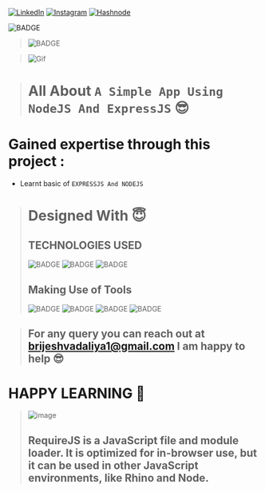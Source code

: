 
<!-- Social Links -->

[![LinkedIn][linkedin-shield]][linkedin-url]
[![Instagram][instagram-shield]][instagram-url]
[![Hashnode][hashnode-shield]][hashnode-url]


![BADGE](https://img.shields.io/badge/EXPRESSJS-lightgrey)
>![BADGE](https://img.shields.io/badge/MADE%20WITH%20FUN%20BY-BRIJESH%20VADALIA-blue)


> ![Gif](https://www.brainvire.com/wp/wp-content/uploads/2016/05/express-js-an-ideal-node-js-framework-to-develop-enterprise-web-applications.jpg)



> # All About `A Simple App Using NodeJS And ExpressJS` 😎

# **Gained expertise through this project :**

- Learnt basic of `EXPRESSJS And NODEJS` 




># Designed With 😇
>## TECHNOLOGIES USED 
>![BADGE](https://img.shields.io/badge/JAVASCRIPT-JAVASCRIPT-yellow)
>![BADGE](https://img.shields.io/badge/NODEJS-NODEJS-yellow)
>![BADGE](https://img.shields.io/badge/EXPRESSJS-EXPRESSJS-blue)
>## Making Use of Tools
>![BADGE](https://img.shields.io/badge/GOOGLE-CHROME-blue)
>![BADGE](https://img.shields.io/badge/GIT-HUB-lightgrey)
>![BADGE](https://img.shields.io/badge/VS-CODE-blue)
>![BADGE](https://img.shields.io/badge/GIT-GIT-orange)


>## For any query you can reach out at brijeshvadaliya1@gmail.com I am happy to help 😎

# HAPPY LEARNING 🤩
>![image](https://raw.githubusercontent.com/ikeyurp/ikeyurp/master/src/Comp-Man.gif)
>## RequireJS is a JavaScript file and module loader. It is optimized for in-browser use, but it can be used in other JavaScript environments, like Rhino and Node.








<!-- Linkedin -->

[linkedin-shield]: https://img.shields.io/badge/-LinkedIn-black.svg?style=for-the-badge&logo=linkedin&colorB=0B5FBB
[linkedin-url]: https://www.linkedin.com/in/brijesh-vadaliya-16b3a2202/

<!-- Instagram -->

[instagram-shield]: https://img.shields.io/badge/Instagram-%23E4405F.svg?style=for-the-badge&logo=Instagram&logoColor=white
[instagram-url]: https://www.instagram.com/brijesh_vadaliya_8128/


<!-- Hashnode -->

[hashnode-shield]: https://img.shields.io/badge/Hashnode-2962FF?style=for-the-badge&logo=hashnode&logoColor=white
[hashnode-url]: https://brijeshvadaliya8128.hashnode.dev/





